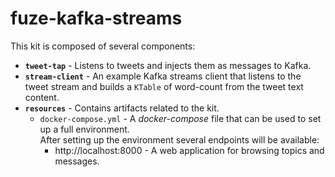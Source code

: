 
# fuze-kafka-streams

This kit is composed of several components:

- **`tweet-tap`** - Listens to tweets and injects them as messages to Kafka.
- **`stream-client`** - An example Kafka streams client that listens to the tweet stream and builds a `KTable` of word-count from the tweet text content.
- **`resources`** - Contains artifacts related to the kit.
  - `docker-compose.yml` - A *docker-compose* file that can be used to set up a full environment.  
    After setting up the environment several endpoints will be available:
    - http://localhost:8000 - A web application for browsing topics and messages.
